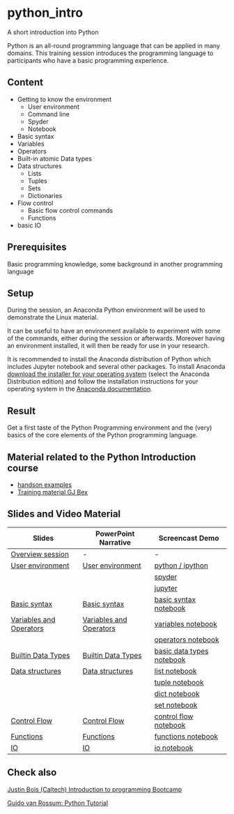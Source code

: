 # python_intro
A short introduction into Python

Python is an all-round programming language that can be applied in many domains. 
This training session introduces the programming language to participants who have a basic programming experience. 

## Content

- Getting to know the environment
   - User environment
   - Command line
   - Spyder
   - Notebook
- Basic syntax 
- Variables
- Operators 
- Built-in atomic Data types
- Data structures
   - Lists 
   - Tuples 
   - Sets 
   - Dictionaries
- Flow control
   - Basic flow control commands
   - Functions
- basic IO

## Prerequisites

Basic programming knowledge, some background in another programming language

## Setup

During the session, an Anaconda Python environment will be used to demonstrate the Linux material.

It can be useful to have an environment available to experiment with some of the commands, either during the session or afterwards. Moreover having an environment installed, it will then be ready for use in your research.

It is recommended to install the Anaconda distribution of Python which includes Jupyter notebook and several other packages. To install Anaconda [download the installer for your operating system](https://docs.anaconda.com/anaconda/) (select the Anaconda Distribution edition) and follow the installation instructions for your operating system in the [Anaconda documentation](https://docs.anaconda.com/anaconda/install/).

## Result

Get a first taste of the Python Programming environment and the (very) basics of the core elements of the Python programming language.


## Material related to the Python Introduction course

* [handson examples](https://github.com/franklbvp/python_intro/blob/main/docs/PythonIntro.zip)
* [Training material GJ Bex](https://github.com/gjbex/training-material/tree/master/Python)

## Slides and Video Material

|Slides | PowerPoint Narrative | Screencast Demo |
|------------ | -------------------- | -----------------------|
|[Overview session](https://github.com/franklbvp/python_intro/blob/main/docs/Python_asASecondLanguage_overview.pdf) | - | - |
| [User environment](https://github.com/franklbvp/python_intro/blob/main/docs/Python_intro-userEnvironments.pdf) | [User environment](https://kuleuven.mediaspace.kaltura.com/media/Python_intro-userEnvironments-nar/1_80q2k5xe) | [python / ipython](https://kuleuven.mediaspace.kaltura.com/media/demo_python_ipython_cli/1_rck4ajz7) |
| []() | []() | [spyder](https://kuleuven.mediaspace.kaltura.com/media/demo_spyder_start/1_9fqn24qw) |
| []() | []() | [jupyter](https://kuleuven.mediaspace.kaltura.com/media/demo_jupyter_start/1_jftaak04) |
| [Basic syntax](https://github.com/franklbvp/python_intro/blob/main/docs/Python_intro-syntax.pdf) | [Basic syntax](https://kuleuven.mediaspace.kaltura.com/media/Python_intro-programming-syntax-nar/1_viacj08j) | [basic syntax notebook](https://kuleuven.mediaspace.kaltura.com/media/nb_basic_syntax/1_fn6a67qc) |
| [Variables and Operators](https://github.com/franklbvp/python_intro/blob/main/docs/Python_intro-variables_operators.pdf) | [Variables and Operators](https://kuleuven.mediaspace.kaltura.com/media/Python_intro-programming-variables_operators-nar/1_zizjpzpg) | [variables notebook](https://kuleuven.mediaspace.kaltura.com/media/nb_variables/1_t6xjvi4a) |
| []() | []() | [operators notebook](https://kuleuven.mediaspace.kaltura.com/media/nb_operators/1_37tfyzhz) |
| [Builtin Data Types](https://github.com/franklbvp/python_intro/blob/main/docs/Python_intro-builtin_datatypes.pdf) | [Builtin Data Types](https://kuleuven.mediaspace.kaltura.com/media/Python_intro-programming-builtin_datatypes-nar/1_jdbwcry1) | [basic data types notebook](https://kuleuven.mediaspace.kaltura.com/media/nb_basic_datatypes/1_jg6fcge2) |
| [Data structures](https://github.com/franklbvp/python_intro/blob/main/docs/Python_intro-datastructures.pdf) | [Data structures](https://kuleuven.mediaspace.kaltura.com/media/Python_intro-programming-datastructures-nar/1_1as7ffsg) | [list notebook](https://kuleuven.mediaspace.kaltura.com/media/nb_list/1_31mycq3a) |
| []() | []() | [tuple notebook](https://kuleuven.mediaspace.kaltura.com/media/nb_tuple/1_gbxvbbbn) |
| []() | []() | [dict notebook](https://kuleuven.mediaspace.kaltura.com/media/nb_dict/1_j0g2oice) |
| []() | []() | [set notebook](https://kuleuven.mediaspace.kaltura.com/media/nb_set/1_k6wlu19h) |
| [Control Flow](https://github.com/franklbvp/python_intro/blob/main/docs/Python_intro-control_flow.pdf) | [Control Flow](https://kuleuven.mediaspace.kaltura.com/media/Python_intro-programming-control_flow-nar/1_d9zn2v7e) | [control flow notebook](https://kuleuven.mediaspace.kaltura.com/media/nb_control_flow/1_l1878qen) |
| [Functions](https://github.com/franklbvp/python_intro/blob/main/docs/Python_intro-functions.pdf) | [Functions](https://kuleuven.mediaspace.kaltura.com/media/Python_intro-programming-functions-nar/1_okiulncn) | [functions notebook](https://kuleuven.mediaspace.kaltura.com/media/nb_functions/1_oxi6cqmc) |
| [IO](https://github.com/franklbvp/python_intro/blob/main/docs/Python_intro-io.pdf) | [IO](https://kuleuven.mediaspace.kaltura.com/media/Python_intro-programming-io-nar/1_nl2cbb5q) | [io notebook](https://kuleuven.mediaspace.kaltura.com/media/nb_io.mp4/1_474ihzea) |


## Check also
[Justin Bois (Caltech) Introduction to programming Bootcamp](https://justinbois.github.io/bootcamp/2023/)

[Guido van Rossum: Python Tutorial](https://bugs.python.org/file47781/Tutorial_EDIT.pdf)
